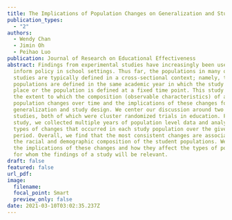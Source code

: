 ```yaml
---
title: The Implications of Population Changes on Generalization and Study Design
publication_types:
  - "2"
authors:
  - Wendy Chan
  - Jimin Oh
  - Peihao Luo
publication: Journal of Research on Educational Effectiveness
abstract: Findings from experimental studies have increasingly been used to
  inform policy in school settings. Thus far, the populations in many of these
  studies are typically defined in a cross-sectional context; namely, the
  populations are defined in the same academic year in which the study took
  place or the population is defined at a fixed time point. This study assesses
  the extent to which the composition (observable characteristics) of a
  population changes over time and the implications of these changes for
  generalization and study design. We center our discussion around two case
  studies, both of which were cluster randomized trials in education. For each
  study, we collected multiple years of population level data and analyzed the
  types of changes that occurred in each study population over the given time
  period. Overall, we find that the most consistent changes are associated with
  the racial and demographic composition of the student populations. We discuss
  the implications of these changes and how they affect the types of populations
  for whom the findings of a study will be relevant.
draft: false
featured: false
url_pdf: 
image:
  filename: 
  focal_point: Smart
  preview_only: false
date: 2021-03-10T03:02:35.237Z
---
```


